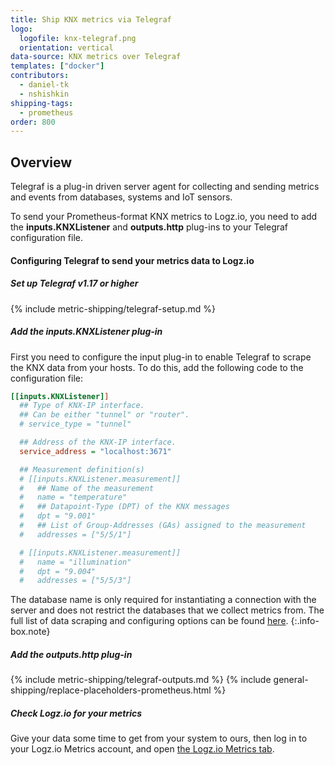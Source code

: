 ```yaml
---
title: Ship KNX metrics via Telegraf
logo:
  logofile: knx-telegraf.png
  orientation: vertical
data-source: KNX metrics over Telegraf
templates: ["docker"]
contributors:
  - daniel-tk
  - nshishkin
shipping-tags:  
  - prometheus
order: 800
---
```



## Overview

Telegraf is a plug-in driven server agent for collecting and sending metrics and events from databases, systems and IoT sensors.

To send your Prometheus-format KNX metrics to Logz.io, you need to add the **inputs.KNXListener** and **outputs.http** plug-ins to your Telegraf configuration file.

#### Configuring Telegraf to send your metrics data to Logz.io

<div class="tasklist">

##### Set up Telegraf v1.17 or higher

{% include metric-shipping/telegraf-setup.md %}
 
##### Add the inputs.KNXListener plug-in

First you need to configure the input plug-in to enable Telegraf to scrape the KNX data from your hosts. To do this, add the following code to the configuration file:


``` ini
[[inputs.KNXListener]]
  ## Type of KNX-IP interface.
  ## Can be either "tunnel" or "router".
  # service_type = "tunnel"

  ## Address of the KNX-IP interface.
  service_address = "localhost:3671"

  ## Measurement definition(s)
  # [[inputs.KNXListener.measurement]]
  #   ## Name of the measurement
  #   name = "temperature"
  #   ## Datapoint-Type (DPT) of the KNX messages
  #   dpt = "9.001"
  #   ## List of Group-Addresses (GAs) assigned to the measurement
  #   addresses = ["5/5/1"]

  # [[inputs.KNXListener.measurement]]
  #   name = "illumination"
  #   dpt = "9.004"
  #   addresses = ["5/5/3"]
```

<!-- info-box-start:info -->
The database name is only required for instantiating a connection with the server and does not restrict the databases that we collect metrics from. The full list of data scraping and configuring options can be found [here](https://github.com/influxdata/telegraf/blob/release-1.18/plugins/inputs/KNXListener/README.md).
{:.info-box.note}
<!-- info-box-end -->

##### Add the outputs.http plug-in

{% include metric-shipping/telegraf-outputs.md %}
{% include general-shipping/replace-placeholders-prometheus.html %}

##### Check Logz.io for your metrics

Give your data some time to get from your system to ours, then log in to your Logz.io Metrics account, and open [the Logz.io Metrics tab](https://app.logz.io/#/dashboard/metrics/).


</div>
